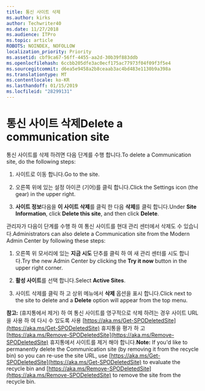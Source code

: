 ```yaml
---
title: 통신 사이트 삭제
ms.author: kirks
author: Techwriter40
ms.date: 11/27/2018
ms.audience: ITPro
ms.topic: article
ROBOTS: NOINDEX, NOFOLLOW
localization_priority: Priority
ms.assetid: cbf9ca67-56ff-4455-aa2d-30b39f883ddb
ms.openlocfilehash: 6ccbb205dfe3ac0ecf175ac77973f04f09f3f5e4
ms.sourcegitcommit: d6ea5e9458a2b8ceaab3ac4bd483e1130b9a398a
ms.translationtype: MT
ms.contentlocale: ko-KR
ms.lasthandoff: 01/15/2019
ms.locfileid: "28299131"
---
```

# <a name="delete-a-communication-site"></a><span data-ttu-id="18180-102">통신 사이트 삭제</span><span class="sxs-lookup"><span data-stu-id="18180-102">Delete a communication site</span></span>

<span data-ttu-id="18180-103">통신 사이트를 삭제 하려면 다음 단계를 수행 합니다.</span><span class="sxs-lookup"><span data-stu-id="18180-103">To delete a Communication site, do the following steps:</span></span> 
  
1. <span data-ttu-id="18180-104">사이트로 이동 합니다.</span><span class="sxs-lookup"><span data-stu-id="18180-104">Go to the site.</span></span> 
  
2. <span data-ttu-id="18180-105">오른쪽 위에 있는 설정 아이콘 (기어)를 클릭 합니다.</span><span class="sxs-lookup"><span data-stu-id="18180-105">Click the Settings icon (the gear) in the upper right.</span></span> 
  
3. <span data-ttu-id="18180-106">**사이트 정보**다음을 **이 사이트 삭제**를 클릭 한 다음 **삭제**를 클릭 합니다.</span><span class="sxs-lookup"><span data-stu-id="18180-106">Under **Site Information**, click **Delete this site**, and then click **Delete**.</span></span> 
  
<span data-ttu-id="18180-107">관리자가 다음이 단계를 수행 하 여 통신 사이트를 현대 관리 센터에서 삭제도 수 있습니다.</span><span class="sxs-lookup"><span data-stu-id="18180-107">Administrators can also delete a Communication site from the Modern Admin Center by following these steps:</span></span> 
  
1. <span data-ttu-id="18180-108">오른쪽 위 모서리에 있는 **지금 시도** 단추를 클릭 하 여 새 관리 센터를 시도 합니다.</span><span class="sxs-lookup"><span data-stu-id="18180-108">Try the new Admin Center by clicking the **Try it now** button in the upper right corner.</span></span> 
  
2. <span data-ttu-id="18180-109">**활성 사이트**를 선택 합니다.</span><span class="sxs-lookup"><span data-stu-id="18180-109">Select **Active Sites**.</span></span> 
  
3. <span data-ttu-id="18180-110">사이트 삭제를 클릭 하 고 상위 메뉴에서 **삭제** 옵션을 표시 합니다.</span><span class="sxs-lookup"><span data-stu-id="18180-110">Click next to the site to delete and a **Delete** option will appear from the top menu.</span></span> 
  
 <span data-ttu-id="18180-111">**참고:** (휴지통에서 제거) 하 여 통신 사이트를 영구적으로 삭제 하려는 경우 사이트 URL을 사용 하 여 다시 수 있도록 사용 [https://aka.ms/Get-SPODeletedSite](https://aka.ms/Get-SPODeletedSite) 휴지통을 평가 하 고 [https://aka.ms/Remove-SPODeletedSite](https://aka.ms/Remove-SPODeletedSite) 휴지통에서 사이트를 제거 해야 합니다.</span><span class="sxs-lookup"><span data-stu-id="18180-111">**Note:** If you'd like to permanently delete the Communication site (by removing it from the recycle bin) so you can re-use the site URL, use [https://aka.ms/Get-SPODeletedSite](https://aka.ms/Get-SPODeletedSite) to evaluate the recycle bin and [https://aka.ms/Remove-SPODeletedSite](https://aka.ms/Remove-SPODeletedSite) to remove the site from the recycle bin.</span></span> 
  

